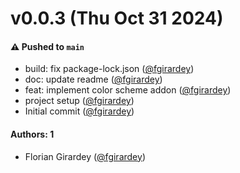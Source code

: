 # v0.0.3 (Thu Oct 31 2024)

#### ⚠️ Pushed to `main`

- build: fix package-lock.json ([@fgirardey](https://github.com/fgirardey))
- doc: update readme ([@fgirardey](https://github.com/fgirardey))
- feat: implement color scheme addon ([@fgirardey](https://github.com/fgirardey))
- project setup ([@fgirardey](https://github.com/fgirardey))
- Initial commit ([@fgirardey](https://github.com/fgirardey))

#### Authors: 1

- Florian Girardey ([@fgirardey](https://github.com/fgirardey))
